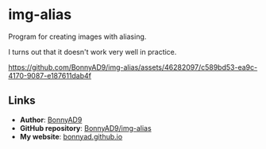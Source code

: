 # img-alias
Program for creating images with aliasing.

I turns out that it doesn't work very well in practice.

https://github.com/BonnyAD9/img-alias/assets/46282097/c589bd53-ea9c-4170-9087-e187611dab4f


## Links
- **Author**: [BonnyAD9][author]
- **GitHub repository**: [BonnyAD9/img-alias][repo]
- **My website**: [bonnyad.github.io][my-web]

[author]: https://github.com/BonnyAD9
[repo]: https://github.com/BonnyAD9/img-alias
[my-web]: https://bonnyad.github.io
[releases]: https://github.com/BonnyAD9/img-alias/releases
